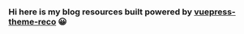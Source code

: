 ### Hi here is my blog resources built powered by [vuepress-theme-reco](https://vuepress-theme-reco.recoluan.com/) :grinning:​
